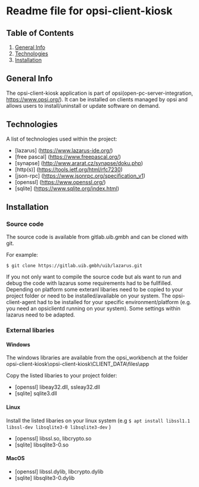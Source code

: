 # Readme file for opsi-client-kiosk

## Table of Contents
1. [General Info](#general-info)
2. [Technologies](#technologies)
3. [Installation](#installation)

## General Info
The opsi-client-kiosk application is part of opsi(open-pc-server-integration, https://www.opsi.org/). 
It can be installed on clients managed by opsi and allows users to install/uninstall or update software on demand. 

## Technologies
A list of technologies used within the project:
* [lazarus] (https://www.lazarus-ide.org/)
* [free pascal] (https://www.freepascal.org/)
* [synapse] (http://www.ararat.cz/synapse/doku.php)
* [http(s)] (https://tools.ietf.org/html/rfc7230)
* [json-rpc] (https://www.jsonrpc.org/specification_v1)
* [openssl] (https://www.openssl.org/)
* [sqlite] (https://www.sqlite.org/index.html)

## Installation

### Source code
The source code is available from gitlab.uib.gmbh and can be cloned with git.

For example: 
```
$ git clone https://gitlab.uib.gmbh/uib/lazarus.git
```

If you not only want to compile the source code but als want to run and debug the code with lazarus some requirements had to be fullfilled. 
Depending on platform some exteranl libaries need to be copied to your project folder or need to be installed/available on your system. 
The opsi-client-agent had to be installed for your specific environment/platform (e.g. you need an opsiclientd running on your system). 
Some settings within lazarus need to be adapted. 

### External libaries

#### Windows

The windows libraries are available from the opsi_workbench at the folder opsi-client-kiosk\opsi-client-kiosk\CLIENT_DATA\files\app 

Copy the listed libaries to your project folder: 
* [openssl] libeay32.dll, ssleay32.dll 
* [sqlite] sqlite3.dll

#### Linux

Install the listed libaries on your linux system (e.g ``` $ apt install libssl1.1 libssl-dev libsqlite3-0 libsqlite3-dev ``` )
* [openssl] libssl.so, libcrypto.so
* [sqlite] libsqlite3-0.so

#### MacOS

* [openssl] libssl.dylib, libcrypto.dylib
* [sqlite] libsqlite3-0.dylib

